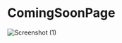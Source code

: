 # ComingSoonPage
![Screenshot (1)](https://user-images.githubusercontent.com/70255224/97108295-e1a8af00-16cc-11eb-98f9-8db74b13c1a7.png)
